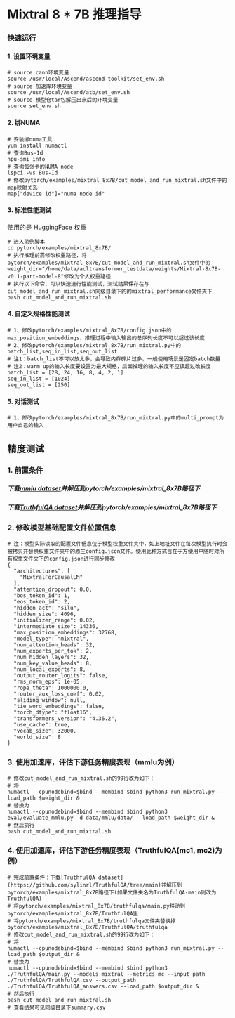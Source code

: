 # Mixtral 8 * 7B 推理指导

### 快速运行
#### 1. 设置环境变量
```shell
# source cann环境变量
source /usr/local/Ascend/ascend-toolkit/set_env.sh
# source 加速库环境变量
source /usr/local/Ascend/atb/set_env.sh
# source 模型仓tar包解压出来后的环境变量
source set_env.sh
```
#### 2. 绑NUMA
```shell
# 安装绑numa工具：
yum install numactl
# 查询Bus-Id
npu-smi info
# 查询每张卡的NUMA node
lspci -vs Bus-Id
# 修改pytorch/examples/mixtral_8x7B/cut_model_and_run_mixtral.sh文件中的map映射关系
map["device id"]="numa node id"
```
#### 3. 标准性能测试
使用的是 HuggingFace 权重
```shell
# 进入范例脚本
cd pytorch/examples/mixtral_8x7B/
# 执行推理前需修改权重路径，将pytorch/examples/mixtral_8x7B/cut_model_and_run_mixtral.sh文件中的weight_dir="/home/data/acltransformer_testdata/weights/Mixtral-8x7B-v0.1-part-model-8"修改为个人权重路径
# 执行以下命令，可以快速进行性能测试，测试结果保存在与cut_model_and_run_mixtral.sh同级目录下的的mixtral_performance文件夹下
bash cut_model_and_run_mixtral.sh 
```
#### 4. 自定义规格性能测试
```shell
# 1、修改pytorch/examples/mixtral_8x7B/config.json中的 max_position_embeddings，推理过程中输入输出的总序列长度不可以超过该长度
# 2、修改pytorch/examples/mixtral_8x7B/run_mixtral.py中的batch_list,seq_in_list,seq_out_list
# 注1：batch_list不可以放太多，会导致内存碎片过多，一般使用场景是固定batch数量
# 注2：warm up的输入长度要设置为最大规格，后面推理的输入长度不应该超过改长度
batch_list = [28, 24, 16, 8, 4, 2, 1]
seq_in_list = [1024] 
seq_out_list = [250] 
```
#### 5. 对话测试
```shell
# 1、修改pytorch/examples/mixtral_8x7B/run_mixtral.py中的multi_prompt为用户自己的输入
```

## 精度测试
### 1. 前置条件
##### 下载[mmlu dataset](https://github.com/QwenLM/Qwen/blob/main/eval/evaluate_chat_mmlu.py)并解压到pytorch/examples/mixtral_8x7B路径下
##### 下载[TruthfulQA dataset](https://github.com/sylinrl/TruthfulQA/tree/main)并解压到pytorch/examples/mixtral_8x7B路径下
### 2. 修改模型基础配置文件位置信息
```shell
# 注：模型实际读取的配置文件信息位于模型权重文件夹中，如上地址文件在每次模型执行时会被拷贝并替换权重文件夹中的原生config.json文件。使用此种方式旨在于方便用户随时对所有权重文件夹下的config.json进行同步修改
{
  "architectures": [
    "MixtralForCausalLM"
  ],
  "attention_dropout": 0.0,
  "bos_token_id": 1,
  "eos_token_id": 2,
  "hidden_act": "silu",
  "hidden_size": 4096,
  "initializer_range": 0.02,
  "intermediate_size": 14336,
  "max_position_embeddings": 32768,
  "model_type": "mixtral",
  "num_attention_heads": 32,
  "num_experts_per_tok": 2,
  "num_hidden_layers": 32,
  "num_key_value_heads": 8,
  "num_local_experts": 8,
  "output_router_logits": false,
  "rms_norm_eps": 1e-05,
  "rope_theta": 1000000.0,
  "router_aux_loss_coef": 0.02,
  "sliding_window": null,
  "tie_word_embeddings": false,
  "torch_dtype": "float16",
  "transformers_version": "4.36.2",
  "use_cache": true,
  "vocab_size": 32000,
  "world_size": 8
}
```
### 3. 使用加速库，评估下游任务精度表现（mmlu为例）
```shell
# 修改cut_model_and_run_mixtral.sh的99行改为如下：
# 将
numactl --cpunodebind=$bind --membind $bind python3 run_mixtral.py --load_path $weight_dir &
# 替换为
numactl --cpunodebind=$bind --membind $bind python3 eval/evaluate_mmlu.py -d data/mmlu/data/ --load_path $weight_dir &
# 然后执行
bash cut_model_and_run_mixtral.sh
```

### 4. 使用加速库，评估下游任务精度表现（TruthfulQA(mc1, mc2)为例）
```shell
# 完成前置条件：下载[TruthfulQA dataset](https://github.com/sylinrl/TruthfulQA/tree/main)并解压到pytorch/examples/mixtral_8x7B路径下(如果文件夹名为TruthfulQA-main则改为TruthfulQA)
# 将pytorch/examples/mixtral_8x7B/truthfulqa/main.py移动到pytorch/examples/mixtral_8x7B/TruthfulQA里
# 将pytorch/examples/mixtral_8x7B/truthfulqa文件夹替换掉pytorch/examples/mixtral_8x7B/TruthfulQA/truthfulqa
# 修改cut_model_and_run_mixtral.sh的99行改为如下：
# 将
numactl --cpunodebind=$bind --membind $bind python3 run_mixtral.py --load_path $output_dir &
# 替换为
numactl --cpunodebind=$bind --membind $bind python3 ./TruthfulQA/main.py --models mixtral --metrics mc --input_path ./TruthfulQA/TruthfulQA.csv --output_path ./TruthfulQA/TruthfulQA_answers.csv --load_path $output_dir &
# 然后执行
bash cut_model_and_run_mixtral.sh
# 查看结果可见同级目录下summary.csv
```

